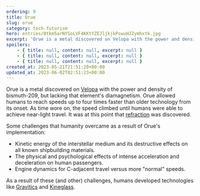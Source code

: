 ```yaml
---
ordering: 9
title: Orue
slug: orue
category: tech-futurism
hero: entries/0tkm5arNYSoLVF4KKtYZEJljkjkPswuHJZymhxtk.jpg
excerpt: 'Orue is a metal discovered on Velopa with the power and density of bismuth-209, but lacking that ele...'
spoilers:
    - { title: null, content: null, excerpt: null }
    - { title: null, content: null, excerpt: null }
    - { title: null, content: null, excerpt: null }
created_at: 2023-05-21T21:51:20+00:00
updated_at: 2023-06-02T02:51:23+00:00
---
```

Orue is a metal discovered on [Velopa](/category/planets-cities/velopa) with the power and density of bismuth-209, but lacking that element's diamagnetism. Orue allowed humans to reach speeds up to four times faster than older technology from its onset. As time wore on, the speed climbed until humans were able to achieve near-light travel. It was at this point that [refraction](/category/tech-futurism/oref) was discovered.

Some challenges that humanity overcame as a result of Orue's implementation:

- Kinetic energy of the interstellar medium and its destructive effects on all known shipbuilding materials.
- The physical and psychological effects of intense acceleration and deceleration on human passengers.
- Engine dynamics for C-adjacent travel versus more "normal" speeds.

As a result of these (and other) challenges, humans developed technologies like [Gravitics](/category/tech-futurism/gravitics) and [Kineglass](/category/tech-futurism/kineglass).